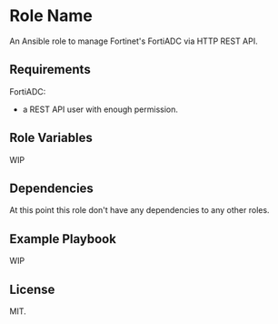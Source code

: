 Role Name
=========

An Ansible role to manage Fortinet's FortiADC via HTTP REST API.

Requirements
------------

FortiADC:
- a REST API user with enough permission.

Role Variables
--------------

WIP

Dependencies
------------

At this point this role don't have any dependencies to any other roles.

Example Playbook
----------------

WIP

License
-------

MIT.
